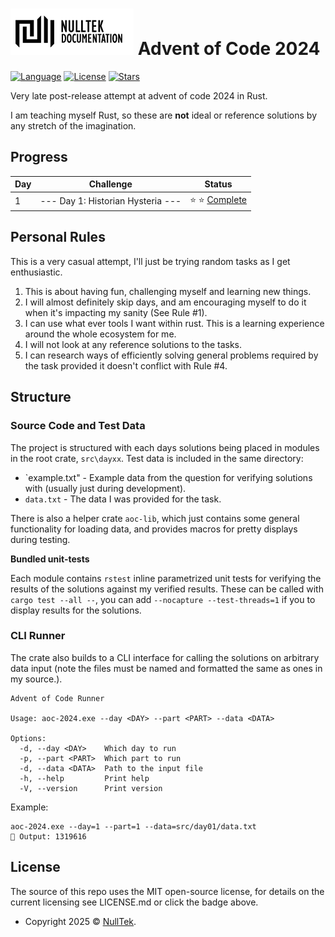 # ![NullTek Documentation](https://github.com/CreatingNull/NullTek-Assets/blob/main/img/logo/NullTekDocumentationLogo.png?raw=true) Advent of Code 2024

[![Language](https://img.shields.io/badge/rust-1.88-red.svg?style=flat-square&logo=rust&logoColor=white)](https://blog.rust-lang.org/2025/06/26/Rust-1.88.0/)
[![License](https://img.shields.io/:license-mit-blue.svg?style=flat-square&color=orange)](LICENSE.md)
[![Stars](https://img.shields.io/badge/progress-0%20stars-000000.svg?logo=star&style=flat-square&color=yellow)](https://adventofcode.com/2021)

Very late post-release attempt at advent of code 2024 in Rust.

I am teaching myself Rust, so these are **not** ideal or reference solutions by any stretch of the imagination.

## Progress

| Day | Challenge                         | Status                             |
| --- | --------------------------------- | ---------------------------------- |
| 1   | --- Day 1: Historian Hysteria --- | :star: :star: [Complete](src/day1) |

## Personal Rules

This is a very casual attempt, I'll just be trying random tasks as I get enthusiastic.

1. This is about having fun, challenging myself and learning new things.
2. I will almost definitely skip days, and am encouraging myself to do it when it's impacting my sanity (See Rule #1).
3. I can use what ever tools I want within rust. This is a learning experience around the whole ecosystem for me.
4. I will not look at any reference solutions to the tasks.
5. I can research ways of efficiently solving general problems required by the task provided it doesn't conflict with Rule #4.

## Structure

### Source Code and Test Data

The project is structured with each days solutions being placed in modules in the root crate, `src\dayxx`.
Test data is included in the same directory:

- \`example.txt" - Example data from the question for verifying solutions with (usually just during development).
- `data.txt` - The data I was provided for the task.

There is also a helper crate `aoc-lib`, which just contains some general functionality for loading data, and provides macros for pretty displays during testing.

**Bundled unit-tests**

Each module contains `rstest` inline parametrized unit tests for verifying the results of the solutions against my verified results.
These can be called with `cargo test --all --`, you can add `--nocapture --test-threads=1` if you to display results for the solutions.

### CLI Runner

The crate also builds to a CLI interface for calling the solutions on arbitrary data input (note the files must be named and formatted the same as ones in my source.).

```shell
Advent of Code Runner

Usage: aoc-2024.exe --day <DAY> --part <PART> --data <DATA>

Options:
  -d, --day <DAY>    Which day to run
  -p, --part <PART>  Which part to run
  -d, --data <DATA>  Path to the input file
  -h, --help         Print help
  -V, --version      Print version
```

Example:

```shell
aoc-2024.exe --day=1 --part=1 --data=src/day01/data.txt
🧩 Output: 1319616
```

## License

The source of this repo uses the MIT open-source license, for details on the current licensing see LICENSE.md or click the badge above.

- Copyright 2025 © <a href="https://nulltek.xyz" target="_blank">NullTek</a>.
